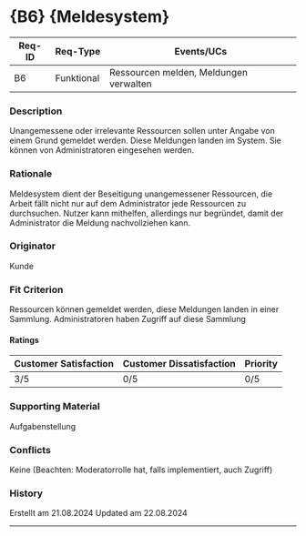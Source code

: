 # {B6} {Meldesystem}

| Req-ID | Req-Type | Events/UCs                            |
|--------|----------|---------------------------------------|
| B6     |Funktional| Ressourcen melden, Meldungen verwalten|

### Description
Unangemessene oder irrelevante Ressourcen sollen unter Angabe von einem Grund gemeldet werden. Diese Meldungen landen im System.
Sie können von Administratoren eingesehen werden.

### Rationale
Meldesystem dient der Beseitigung unangemessener Ressourcen, die Arbeit fällt nicht nur auf dem Administrator jede Ressourcen zu durchsuchen.
Nutzer kann mithelfen, allerdings nur begründet, damit der Administrator die Meldung nachvollziehen kann.

### Originator
Kunde

### Fit Criterion
Ressourcen können gemeldet werden, diese Meldungen landen in einer Sammlung. Administratoren haben Zugriff auf diese Sammlung

#### Ratings
| Customer Satisfaction| Customer Dissatisfaction| Priority |
|----------------------|-------------------------|----------|
| 3/5                  | 0/5                     | 0/5      |

### Supporting Material
Aufgabenstellung

### Conflicts
Keine
(Beachten: Moderatorrolle hat, falls implementiert, auch Zugriff)

### History
Erstellt am 21.08.2024
Updated  am 22.08.2024

---
